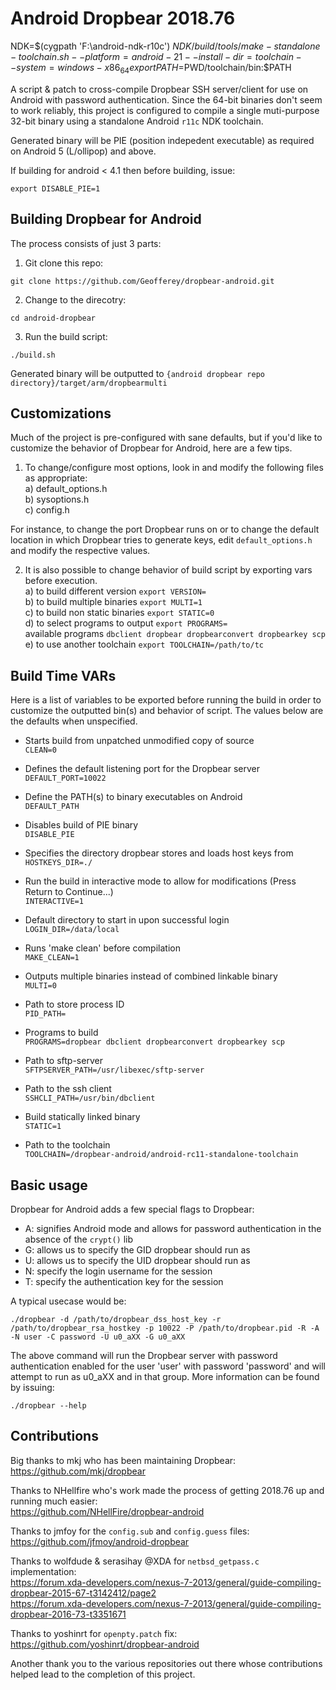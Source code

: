 Android Dropbear 2018.76
=========

NDK=$(cygpath 'F:\android-ndk-r10c')
$NDK/build/tools/make-standalone-toolchain.sh --platform=android-21 --install-dir=toolchain --system=windows-x86_64
export PATH=$PWD/toolchain/bin:$PATH



A script & patch to cross-compile Dropbear SSH server/client for use on Android with password authentication.
Since the 64-bit binaries don't seem to work reliably, this project is configured to compile a single muti-purpose 32-bit binary
using a standalone Android ```r11c``` NDK toolchain.

Generated binary will be PIE (position indepedent executable) as required on Android 5 (L/ollipop) and above.

If building for android < 4.1 then before building, issue:
```
export DISABLE_PIE=1
```

Building Dropbear for Android
----

The process consists of just 3 parts:  

1) Git clone this repo:   
```
git clone https://github.com/Geofferey/dropbear-android.git
```  

2) Change to the direcotry:  
```
cd android-dropbear
```

3) Run the build script:  
```
./build.sh
```

Generated binary will be outputted to ``{android dropbear repo directory}/target/arm/dropbearmulti``


Customizations
----

Much of the project is pre-configured with sane defaults, but if you'd like to customize the behavior of Dropbear for Android, here are a few tips.
1) To change/configure most options, look in and modify the following files as appropriate:  
	a) default_options.h  
	b) sysoptions.h  
	c) config.h  

For instance, to change the port Dropbear runs on or to change the default location in which Dropbear tries to generate keys, edit ``default_options.h`` and modify the respective values.  

2) It is also possible to change behavior of build script by exporting vars before execution.  
        a) to build different version ```export VERSION=```  
        b) to build multiple binaries ```export MULTI=1```  
        c) to build non static binaries ```export STATIC=0```  
        d) to select programs to output ```export PROGRAMS=```  
		available programs ```dbclient dropbear dropbearconvert dropbearkey scp```  
        e) to use another toolchain ```export TOOLCHAIN=/path/to/tc```  

Build Time VARs
----
Here is a list of variables to be exported before running the build in order to customize the outputted bin(s) and behavior of script. The values below are the defaults when unspecified.     

- Starts build from unpatched unmodified copy of source  
```CLEAN=0```  

- Defines the default listening port for the Dropbear server  
```DEFAULT_PORT=10022```  

- Define the PATH(s) to binary executables on Android  
```DEFAULT_PATH```  

- Disables build of PIE binary  
```DISABLE_PIE```  

- Specifies the directory dropbear stores and loads host keys from  
```HOSTKEYS_DIR=./```  

- Run the build in interactive mode to allow for modifications (Press Return to Continue...)  
```INTERACTIVE=1```  

- Default directory to start in upon successful login  
```LOGIN_DIR=/data/local```  

- Runs 'make clean' before compilation  
```MAKE_CLEAN=1```  

- Outputs multiple binaries instead of combined linkable binary  
```MULTI=0```  

- Path to store process ID  
```PID_PATH=```  

- Programs to build  
```PROGRAMS=dropbear dbclient dropbearconvert dropbearkey scp```  

- Path to sftp-server  
```SFTPSERVER_PATH=/usr/libexec/sftp-server```  

- Path to the ssh client  
```SSHCLI_PATH=/usr/bin/dbclient```  

- Build statically linked binary  
```STATIC=1```  

- Path to the toolchain  
```TOOLCHAIN=/dropbear-android/android-rc11-standalone-toolchain```  


Basic usage
----
Dropbear for Android adds a few special flags to Dropbear:  
- A: signifies Android mode and allows for password authentication in the absence of the ```crypt()``` lib
- G: allows us to specify the GID dropbear should run as  
- U: allows us to specify the UID dropbear should run as  
- N: specify the login username for the session  
- T: specify the authentication key for the session  

A typical usecase would be:  
```
./dropbear -d /path/to/dropbear_dss_host_key -r /path/to/dropbear_rsa_hostkey -p 10022 -P /path/to/dropbear.pid -R -A -N user -C password -U u0_aXX -G u0_aXX
```

The above command will run the Dropbear server with password authentication enabled for the user 'user' with password 'password' and will attempt to run as u0_aXX and in that group. More information can be found by issuing:  
  
```
./dropbear --help
````

Contributions
----
Big thanks to mkj who has been maintaining Dropbear:  
https://github.com/mkj/dropbear


Thanks to NHellfire who's work made the process of getting 2018.76 up and running much easier:  
https://github.com/NHellFire/dropbear-android  


Thanks to jmfoy for the ```config.sub``` and ```config.guess``` files:  
https://github.com/jfmoy/android-dropbear


Thanks to wolfdude & serasihay @XDA for ```netbsd_getpass.c``` implementation:  
https://forum.xda-developers.com/nexus-7-2013/general/guide-compiling-dropbear-2015-67-t3142412/page2  
https://forum.xda-developers.com/nexus-7-2013/general/guide-compiling-dropbear-2016-73-t3351671  


Thanks to yoshinrt for ```openpty.patch``` fix:  
https://github.com/yoshinrt/dropbear-android

Another thank you to the various repositories out there whose contributions helped lead to the completion of this project.
